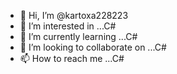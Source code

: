 - 👋 Hi, I’m @kartoxa228223
- 👀 I’m interested in ...C#
- 🌱 I’m currently learning ...C#
- 💞️ I’m looking to collaborate on ...C#
- 📫 How to reach me ...C#

<!---
kartoxa228223/kartoxa228223 is a ✨ special ✨ repository because its `README.md` (this file) appears on your GitHub profile.
You can click the Preview link to take a look at your changes.
--->
